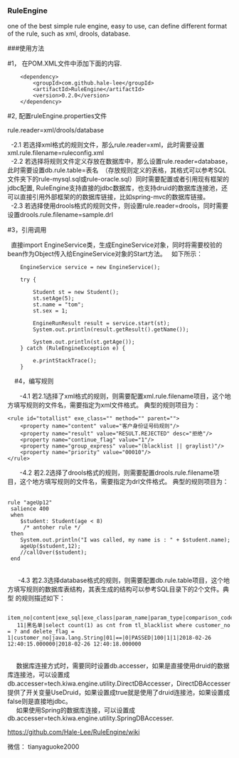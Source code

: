 ### RuleEngine
one of the best simple rule engine, easy to use, can define different format of the rule, such as xml, drools, database.

###使用方法

#1， 在POM.XML文件中添加下面的内容.

        <dependency>
            <groupId>com.github.hale-lee</groupId>
            <artifactId>RuleEngine</artifactId>
            <version>0.2.0</version>
        </dependency>


#2, 配置ruleEngine.properties文件

rule.reader=xml/drools/database

  -2.1 若选择xml格式的规则文件，那么rule.reader=xml，此时需要设置xml.rule.filename=ruleconfig.xml
     <br>
   -2.2 若选择将规则文件定义存放在数据库中，那么设置rule.reader=database，此时需要设置db.rule.table=表名  （存放规则定义的表格，其格式可以参考SQL文件夹下的rule-mysql.sql或rule-oracle.sql）同时需要配置或者引用现有框架的jdbc配置, RuleEngine支持直接的jdbc数据库，也支持druid的数据库连接池，还可以直接引用外部框架的的数据库链接，比如spring-mvc的数据库链接。
       <br>
   -2.3 若选择使用drools格式的规则文件，则设置rule.reader=drools，同时需要设置drools.rule.filename=sample.drl
       <br>

 #3，引用调用

   直接import EngineService类，生成EngineService对象，同时将需要校验的bean作为Object传入给EngineService对象的Start方法。
   如下所示：

		EngineService service = new EngineService();

		try {

			Student st = new Student();
			st.setAge(5);
			st.name = "tom";
			st.sex = 1;

			EngineRunResult result = service.start(st);
			System.out.println(result.getResult().getName());

			System.out.println(st.getAge());
		} catch (RuleEngineException e) {

			e.printStackTrace();
		}


     #4，编写规则
      
 <br>

        -4.1 若2.1选择了xml格式的规则，则需要配置xml.rule.filename项目，这个地方填写规则的文件名，需要指定为xml文件格式。
典型的规则项目为：

    <rule id="totallist" exe_class="" method="" parent="">
        <property name="content" value="客户身份证号码规则"/>
        <property name="result" value="RESULT.REJECTED" desc="拒绝"/>
        <property name="continue_flag" value="1"/>
        <property name="group_express" value="(blacklist || graylist)"/>
		<property name="priority" value="00010"/>
    </rule>

        -4.2 若2.2选择了drools格式的规则，则需要配置drools.rule.filename项目，这个地方填写规则的文件名，需要指定为drl文件格式。
典型的规则项目为：
      <br>

    rule "ageUp12"
	 salience 400
	 when
		$student: Student(age < 8)
		 /* antoher rule */
	 then
		System.out.println("I was called, my name is : " + $student.name);
		ageUp($student,12);
		//callOver($student);
	 end
 
	<br>
        -4.3 若2.3选择database格式的规则，则需要配置db.rule.table项目，这个地方填写规则的数据库表结构，其表生成的结构可以参考SQL目录下的2个文件。典型 的规则描述如下：
	       <br>

		item_no|content|exe_sql|exe_class|param_name|param_type|comparison_code|comparison_value|baseline|result|executor|priority|continue_flag|parent_item_no|group_express|remark|comments|enable_flag|create_time|update_time
	   11|黑名单|select count(1) as cnt from tl_blacklist where customer_no = ? and delete_flag = 1|customer_no|java.lang.String|01|==|0|PASSED|100|1|1|2018-02-26 12:40:15.000000|2018-02-26 12:40:18.000000

<br>
          &nbsp;&nbsp;&nbsp; &nbsp;数据库连接方式时，需要同时设置db.accesser，如果是直接使用druid的数据库连接池，可以设置成db.accesser=tech.kiwa.engine.utility.DirectDBAccesser，DirectDBAccesser提供了开关变量UseDruid，如果设置成true就是使用了druid连接池，如果设置成false则是直接地jdbc。
     <br> &nbsp;&nbsp;&nbsp;&nbsp;   如果使用Spring的数据库连接，可以设置成db.accesser=tech.kiwa.engine.utility.SpringDBAccesser.






https://github.com/Hale-Lee/RuleEngine/wiki

微信： tianyaguoke2000


